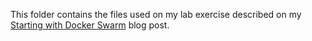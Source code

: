 This folder contains the files used on my lab exercise described on my [Starting with Docker Swarm](https://juanjo.garciaamaya.com/posts/docker/starting-with-docker-swarm/) blog post.